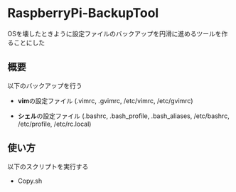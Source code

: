 # RaspberryPi-BackupTool
OSを壊したときように設定ファイルのバックアップを円滑に進めるツールを作ることにした

## 概要
以下のバックアップを行う

* **vim**の設定ファイル
(.vimrc, .gvimrc, /etc/vimrc, /etc/gvimrc)

* **シェル**の設定ファイル
(.bashrc, .bash_profile, .bash_aliases, /etc/bashrc, /etc/profile, /etc/rc.local)

## 使い方
以下のスクリプトを実行する
* Copy.sh
